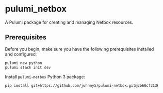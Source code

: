 # pulumi_netbox

A Pulumi package for creating and managing Netbox resources.

## Prerequisites

Before you begin, make sure you have the following prerequisites installed and configured:

```bash
pulumi new python
pulumi stack init dev
```

Install `pulumi-netbox` Python 3 package:

```bash
pip install git+https://github.com/juhnny5/pulumi-netbox.git@3b60cf3136e158c640fa1510841df78ddfffddd5 
```
